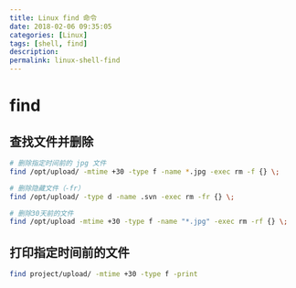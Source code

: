 ```yaml
---
title: Linux find 命令
date: 2018-02-06 09:35:05
categories: [Linux]
tags: [shell, find]
description:
permalink: linux-shell-find
---
```


# find
## 查找文件并删除
```bash
# 删除指定时间前的 jpg 文件
find /opt/upload/ -mtime +30 -type f -name *.jpg -exec rm -f {} \;

# 删除隐藏文件（-fr）
find /opt/upload/ -type d -name .svn -exec rm -fr {} \;

# 删除30天前的文件
find /opt/upload -mtime +30 -type f -name "*.jpg" -exec rm -rf {} \;
```

## 打印指定时间前的文件
```bash
find project/upload/ -mtime +30 -type f -print
```
